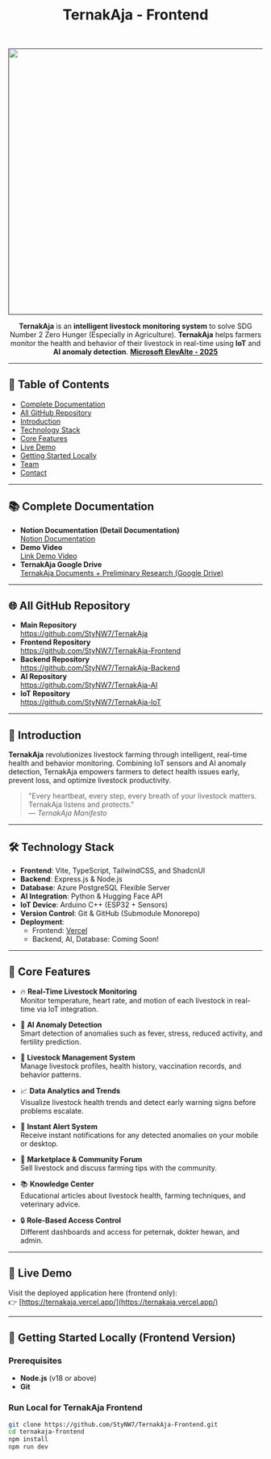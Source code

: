 <h1 align="center"> TernakAja - Frontend </h1> <br>
<p align="center">
  <a href="">
    <img width="1613" height="528" alt="TernakAja" src="https://github.com/user-attachments/assets/6cc18477-97c0-4b9a-8b1a-96a8e2c4f98f" />
  </a>
</p>

<p align="center">
  <b>TernakAja</b> is an <b>intelligent livestock monitoring system</b> to solve SDG Number 2 Zero Hunger (Especially in Agriculture).
  <b>TernakAja</b> helps farmers monitor the health and behavior of their livestock in real-time using <b>IoT</b> and <b>AI anomaly detection</b>.
 <a href="https://education.elevaite.id/" target="_blank"><b>Microsoft ElevAIte - 2025</b></a><br>
</p>

---

## 📃 Table of Contents

- [Complete Documentation](#📚-complete-documentation)
- [All GitHub Repository](#🌐-all-github-repository)
- [Introduction](#🌟-introduction)
- [Technology Stack](#🛠️-technology-stack)
- [Core Features](#🧩-core-features)
- [Live Demo](#🚀-live-demo)
- [Getting Started Locally](#🧰-getting-started-locally-frontend-version)
- [Team](#👥-team)
- [Contact](#📬-contact)

---

## 📚 Complete Documentation

<ul>
    <li><b>Notion Documentation (Detail Documentation)</b></li>
    <a href="https://stanley-n-wijaya.notion.site/TernakAja-Documentation-1df73555b71f80fd9fd9dbfc655ce5a7?pvs=4">Notion Documentation</a>
    <li><b>Demo Video</b></li>
    <a href="https://binusianorg-my.sharepoint.com/personal/stanley_wijaya004_binus_ac_id/_layouts/15/guestaccess.aspx?share=EYMWsQ71C9NHv2bWAHrP4L8BMcDJ3e6a9U_hsyYi_i-wlw&nav=eyJyZWZlcnJhbEluZm8iOnsicmVmZXJyYWxBcHAiOiJPbmVEcml2ZUZvckJ1c2luZXNzIiwicmVmZXJyYWxBcHBQbGF0Zm9ybSI6IldlYiIsInJlZmVycmFsTW9kZSI6InZpZXciLCJyZWZlcnJhbFZpZXciOiJNeUZpbGVzTGlua0NvcHkifX0&e=eWRR7c">Link Demo Video</a>
    <li><b>TernakAja Google Drive</b></li>
    <a href="https://drive.google.com/drive/folders/1Slexo254LAhwieCQazA-peBe4Vl8fZJ5?usp=sharing">TernakAja Documents + Preliminary Research (Google Drive)</a>
</ul>

---

## 🌐 All GitHub Repository

<ul>
    <li><b>Main Repository</b></li>
    <a href="https://github.com/StyNW7/TernakAja">https://github.com/StyNW7/TernakAja</a>
    <li><b>Frontend Repository</b></li>
    <a href="https://github.com/StyNW7/TernakAja-Frontend">https://github.com/StyNW7/TernakAja-Frontend</a>
    <li><b>Backend Repository</b></li>
    <a href="https://github.com/StyNW7/TernakAja-Backend">https://github.com/StyNW7/TernakAja-Backend</a>
    <li><b>AI Repository</b></li>
    <a href="https://github.com/StyNW7/TernakAja-AI">https://github.com/StyNW7/TernakAja-AI</a>
    <li><b>IoT Repository</b></li>
    <a href="https://github.com/StyNW7/TernakAja-IoT">https://github.com/StyNW7/TernakAja-IoT</a>
</ul>

---

## 🌟 Introduction

**TernakAja** revolutionizes livestock farming through intelligent, real-time health and behavior monitoring. Combining IoT sensors and AI anomaly detection, TernakAja empowers farmers to detect health issues early, prevent loss, and optimize livestock productivity.

> "Every heartbeat, every step, every breath of your livestock matters. TernakAja listens and protects."  
> — _TernakAja Manifesto_

---

## 🛠️ Technology Stack

- **Frontend**: Vite, TypeScript, TailwindCSS, and ShadcnUI
- **Backend**: Express.js & Node.js
- **Database**: Azure PostgreSQL Flexible Server
- **AI Integration**: Python & Hugging Face API
- **IoT Device**: Arduino C++ (ESP32 + Sensors)
- **Version Control**: Git & GitHub (Submodule Monorepo)
- **Deployment**:
  - Frontend: [Vercel](https://vercel.com)
  - Backend, AI, Database: Coming Soon!

---

## 🧩 Core Features

- 🔥 **Real-Time Livestock Monitoring**  
  Monitor temperature, heart rate, and motion of each livestock in real-time via IoT integration.

- 🧠 **AI Anomaly Detection**  
  Smart detection of anomalies such as fever, stress, reduced activity, and fertility prediction.

- 🐄 **Livestock Management System**  
  Manage livestock profiles, health history, vaccination records, and behavior patterns.

- 📈 **Data Analytics and Trends**  
  Visualize livestock health trends and detect early warning signs before problems escalate.

- 🚨 **Instant Alert System**  
  Receive instant notifications for any detected anomalies on your mobile or desktop.

- 🛒 **Marketplace & Community Forum**  
  Sell livestock and discuss farming tips with the community.

- 📚 **Knowledge Center**  
  Educational articles about livestock health, farming techniques, and veterinary advice.

- 🔒 **Role-Based Access Control**  
  Different dashboards and access for peternak, dokter hewan, and admin.

---

## 🚀 Live Demo

Visit the deployed application here (frontend only):
<br>
👉 [https://ternakaja.vercel.app/](https://ternakaja.vercel.app/)

---

## 🧰 Getting Started Locally (Frontend Version)

### Prerequisites

- **Node.js** (v18 or above)
- **Git**

### Run Local for TernakAja Frontend

```bash
git clone https://github.com/StyNW7/TernakAja-Frontend.git
cd ternakaja-frontend
npm install
npm run dev
```
